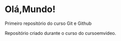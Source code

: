 # Olá,Mundo!
 Primeiro repositório do curso Git e Github

 Repositório criado durante o curso do cursoemvideo.
